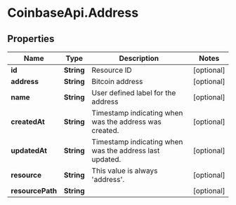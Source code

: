 # CoinbaseApi.Address

## Properties
Name | Type | Description | Notes
------------ | ------------- | ------------- | -------------
**id** | **String** | Resource ID | [optional] 
**address** | **String** | Bitcoin address | [optional] 
**name** | **String** | User defined label for the address | [optional] 
**createdAt** | **String** | Timestamp indicating when was the address was created. | [optional] 
**updatedAt** | **String** | Timestamp indicating when was the address last updated. | [optional] 
**resource** | **String** | This value is always &#39;address&#39;. | [optional] 
**resourcePath** | **String** |  | [optional] 


